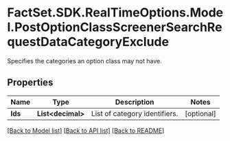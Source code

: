 # FactSet.SDK.RealTimeOptions.Model.PostOptionClassScreenerSearchRequestDataCategoryExclude
Specifies the categories an option class may not have.

## Properties

Name | Type | Description | Notes
------------ | ------------- | ------------- | -------------
**Ids** | **List&lt;decimal&gt;** | List of category identifiers. | [optional] 

[[Back to Model list]](../README.md#documentation-for-models) [[Back to API list]](../README.md#documentation-for-api-endpoints) [[Back to README]](../README.md)

